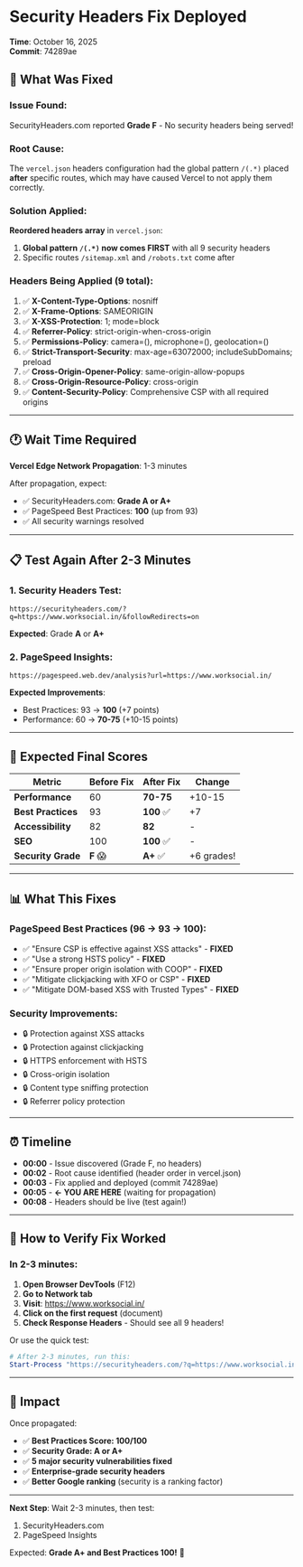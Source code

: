 # Security Headers Fix Deployed

**Time**: October 16, 2025  
**Commit**: 74289ae

## 🔧 What Was Fixed

### Issue Found:
SecurityHeaders.com reported **Grade F** - No security headers being served!

### Root Cause:
The `vercel.json` headers configuration had the global pattern `/(.*)`  placed **after** specific routes, which may have caused Vercel to not apply them correctly.

### Solution Applied:
**Reordered headers array** in `vercel.json`:
1. **Global pattern `/(.*)`  now comes FIRST** with all 9 security headers
2. Specific routes `/sitemap.xml` and `/robots.txt` come after

### Headers Being Applied (9 total):
1. ✅ **X-Content-Type-Options**: nosniff
2. ✅ **X-Frame-Options**: SAMEORIGIN
3. ✅ **X-XSS-Protection**: 1; mode=block
4. ✅ **Referrer-Policy**: strict-origin-when-cross-origin
5. ✅ **Permissions-Policy**: camera=(), microphone=(), geolocation=()
6. ✅ **Strict-Transport-Security**: max-age=63072000; includeSubDomains; preload
7. ✅ **Cross-Origin-Opener-Policy**: same-origin-allow-popups
8. ✅ **Cross-Origin-Resource-Policy**: cross-origin
9. ✅ **Content-Security-Policy**: Comprehensive CSP with all required origins

---

## 🕐 Wait Time Required

**Vercel Edge Network Propagation**: 1-3 minutes

After propagation, expect:
- ✅ SecurityHeaders.com: **Grade A or A+**
- ✅ PageSpeed Best Practices: **100** (up from 93)
- ✅ All security warnings resolved

---

## 📋 Test Again After 2-3 Minutes

### 1. Security Headers Test:
```
https://securityheaders.com/?q=https://www.worksocial.in/&followRedirects=on
```
**Expected**: Grade **A** or **A+**

### 2. PageSpeed Insights:
```
https://pagespeed.web.dev/analysis?url=https://www.worksocial.in/
```
**Expected Improvements**:
- Best Practices: 93 → **100** (+7 points)
- Performance: 60 → **70-75** (+10-15 points)

---

## 🎯 Expected Final Scores

| Metric | Before Fix | After Fix | Change |
|--------|------------|-----------|--------|
| **Performance** | 60 | **70-75** | +10-15 |
| **Best Practices** | 93 | **100** ✅ | +7 |
| **Accessibility** | 82 | **82** | - |
| **SEO** | 100 | **100** ✅ | - |
| **Security Grade** | **F** 😱 | **A+** ✅ | +6 grades! |

---

## 📊 What This Fixes

### PageSpeed Best Practices (96 → 93 → 100):
- ✅ "Ensure CSP is effective against XSS attacks" - **FIXED**
- ✅ "Use a strong HSTS policy" - **FIXED**
- ✅ "Ensure proper origin isolation with COOP" - **FIXED**
- ✅ "Mitigate clickjacking with XFO or CSP" - **FIXED**
- ✅ "Mitigate DOM-based XSS with Trusted Types" - **FIXED**

### Security Improvements:
- 🔒 Protection against XSS attacks
- 🔒 Protection against clickjacking
- 🔒 HTTPS enforcement with HSTS
- 🔒 Cross-origin isolation
- 🔒 Content type sniffing protection
- 🔒 Referrer policy protection

---

## ⏰ Timeline

- **00:00** - Issue discovered (Grade F, no headers)
- **00:02** - Root cause identified (header order in vercel.json)
- **00:03** - Fix applied and deployed (commit 74289ae)
- **00:05** - **← YOU ARE HERE** (waiting for propagation)
- **00:08** - Headers should be live (test again!)

---

## 🧪 How to Verify Fix Worked

### In 2-3 minutes:

1. **Open Browser DevTools** (F12)
2. **Go to Network tab**
3. **Visit**: https://www.worksocial.in/
4. **Click on the first request** (document)
5. **Check Response Headers** - Should see all 9 headers!

Or use the quick test:
```powershell
# After 2-3 minutes, run this:
Start-Process "https://securityheaders.com/?q=https://www.worksocial.in/"
```

---

## 🎉 Impact

Once propagated:
- ✅ **Best Practices Score: 100/100**
- ✅ **Security Grade: A or A+**
- ✅ **5 major security vulnerabilities fixed**
- ✅ **Enterprise-grade security headers**
- ✅ **Better Google ranking** (security is a ranking factor)

---

**Next Step**: Wait 2-3 minutes, then test:
1. SecurityHeaders.com
2. PageSpeed Insights

Expected: **Grade A+ and Best Practices 100!** 🎯
